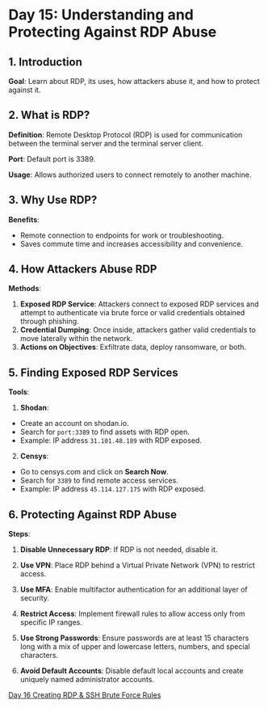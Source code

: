 # Day 15: Understanding and Protecting Against RDP Abuse

## 1. Introduction

**Goal**: Learn about RDP, its uses, how attackers abuse it, and how to protect against it.

## 2. What is RDP?

**Definition**: Remote Desktop Protocol (RDP) is used for communication between the terminal server and the terminal server client.

**Port**: Default port is 3389.

**Usage**: Allows authorized users to connect remotely to another machine.

## 3. Why Use RDP?

**Benefits**:

- Remote connection to endpoints for work or troubleshooting.
-  Saves commute time and increases accessibility and convenience.

## 4. How Attackers Abuse RDP

**Methods**:

1. **Exposed RDP Service**: Attackers connect to exposed RDP services and attempt to authenticate via brute force or valid credentials obtained through phishing.
2. **Credential Dumping**: Once inside, attackers gather valid credentials to move laterally within the network.
3. **Actions on Objectives**: Exfiltrate data, deploy ransomware, or both.

## 5. Finding Exposed RDP Services

**Tools**:


1. **Shodan**:

 - Create an account on shodan.io.
 - Search for `port:3389` to find assets with RDP open.
 - Example: IP address `31.101.48.189` with RDP exposed.

2. **Censys**:
 - Go to censys.com and click on **Search Now**.
 - Search for `3389` to find remote access services.
 - Example: IP address `45.114.127.175` with RDP exposed.

## 6. Protecting Against RDP Abuse

**Steps**:

1. **Disable Unnecessary RDP**: If RDP is not needed, disable it.

2. **Use VPN**: Place RDP behind a Virtual Private Network (VPN) to restrict access.

3. **Use MFA**: Enable multifactor authentication for an additional layer of security.

4. **Restrict Access**: Implement firewall rules to allow access only from specific IP ranges.

5. **Use Strong Passwords**: Ensure passwords are at least 15 characters long with a mix of upper and lowercase letters, numbers, and special characters.

6. **Avoid Default Accounts**: Disable default local accounts and create uniquely named administrator accounts.

[Day 16 Creating RDP & SSH Brute Force Rules](Day%2016%20Creating%20RDP%20&%20SSH%20Brute%20Force%20Rules.md)
